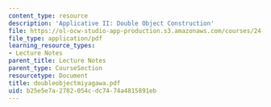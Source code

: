 ```yaml
---
content_type: resource
description: 'Applicative II: Double Object Construction'
file: https://ol-ocw-studio-app-production.s3.amazonaws.com/courses/24-953-argument-structure-and-syntax-spring-2003/b25e5e7a2782054cdc7474a4815891eb_doubleobjectmiyagawa.pdf
file_type: application/pdf
learning_resource_types:
- Lecture Notes
parent_title: Lecture Notes
parent_type: CourseSection
resourcetype: Document
title: doubleobjectmiyagawa.pdf
uid: b25e5e7a-2782-054c-dc74-74a4815891eb
---
```

